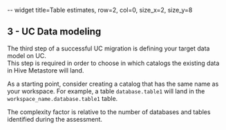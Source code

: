 -- widget title=Table estimates, row=2, col=0, size_x=2, size_y=8
## 3 - UC Data modeling

The third step of a successful UC migration is defining your target data model on UC.  
This step is required in order to choose in which catalogs the existing data in Hive Metastore will land.

As a starting point, consider creating a catalog that has the same name as your workspace. 
For example, a table `database.table1` will land in the `workspace_name.database.table1` table.

The complexity factor is relative to the number of databases and tables identified during the assessment.
